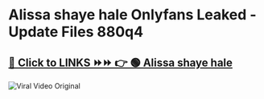 
 # Alissa shaye hale Onlyfans Leaked - Update Files 880q4

## <h2><a href="https://clipsfans.com/Alissa_shaye_hale&ref=git">🔗 Click to LINKS ⏩⏩ 👉 🟢 Alissa shaye hale </a></h2>

<a href="https://clipsfans.com/Alissa_shaye_hale&ref=git" rel="nofollow" data-target="animated-image.originalLink"><img src="https://i.ibb.co.com/xMMVF88/686577567.gif" alt="Viral Video Original" style="max-width: 100%; display: inline-block;" data-target="animated-image.originalImage"></a>

